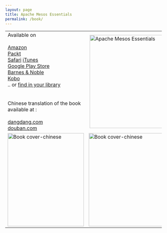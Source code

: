 ```yaml
---
layout: page
title: Apache Mesos Essentials
permalink: /book/
---
```


| | | |
|-|-|-|
| Available on <br/><br/>[Amazon](https://www.amazon.com/Apache-Mesos-Essentials-Dharmesh-Kakadia/dp/1783288760) <br/> [Packt](https://www.packtpub.com/big-data-and-business-intelligence/apache-mesos-essentials) <br/> [Safari](https://www.safaribooksonline.com/library/view/apache-mesos-essentials/9781783288762/) [iTunes](https://itunes.apple.com/us/book/apache-mesos-essentials/id1014513501) <br/> [Google Play Store](https://play.google.com/store/books/details/Apache_Mesos_Essentials?id=fPwKCgAAQBAJ&hl=en_US)<br/> [Barnes & Noble](https://www.barnesandnoble.com/w/apache-mesos-essentials-dharmesh-kakadia/1121763729)<br/> [Kobo](https://www.kobo.com/us/en/ebook/apache-mesos-essentials)<br/> .. or [find in your library](https://www.overdrive.com/media/2280107/apache-mesos-essentials) <br/><br/>  <br/> Chinese translation of the book available at : <br/> <br/> [dangdang.com](http://product.dangdang.com/23764639.html) <br/> [douban.com](https://book.douban.com/subject/26460279/) <br/> | <img align="right" src="https://raw.githubusercontent.com/dharmeshkakadia/dharmeshkakadia.github.io/master/images/cover.png" alt="Apache Mesos Essentials" witdh="300" height="300" />  |
|<img src="https://raw.githubusercontent.com/dharmeshkakadia/dharmeshkakadia.github.io/master/images/cover-new.png" alt="Book cover-chinese" width="245" height="300" />  | <img src="https://raw.githubusercontent.com/dharmeshkakadia/dharmeshkakadia.github.io/master/images/cover-chinese.jpg" alt="Book cover-chinese" width="300" height="300" />  | 

